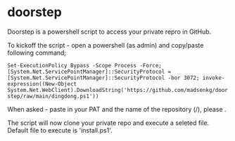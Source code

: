 # doorstep
Doorstep is a powershell script to access your private repro in GitHub.

To kickoff the script - open a powershell (as admin) and copy/paste following command;

`Set-ExecutionPolicy Bypass -Scope Process -Force; [System.Net.ServicePointManager]::SecurityProtocol = [System.Net.ServicePointManager]::SecurityProtocol -bor 3072; invoke-expression((New-Object System.Net.WebClient).DownloadString('https://github.com/madsenkg/doorstep/raw/main/dingdong.ps1'))`

When asked - paste in your PAT and the name of the repository (<user>/<repo>), please . 

The script will now clone your private repo and execute a seleted file. Default file to execute is 'install.ps1'.

